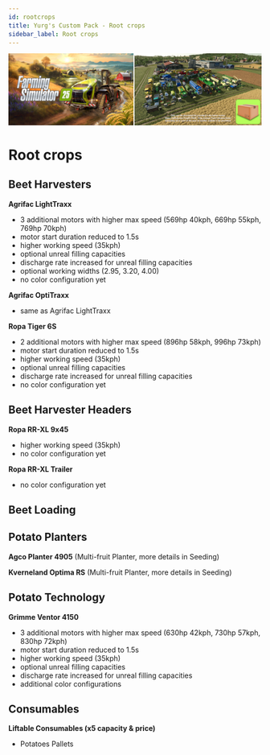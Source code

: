 ```yaml
---
id: rootcrops
title: Yurg's Custom Pack - Root crops
sidebar_label: Root crops
---
```

[![](modHeader.png)](modScreen.png)
# Root crops

## Beet Harvesters

**Agrifac LightTraxx**
- 3 additional motors with higher max speed (569hp 40kph, 669hp 55kph, 769hp 70kph)
- motor start duration reduced to 1.5s
- higher working speed (35kph)
- optional unreal filling capacities
- discharge rate increased for unreal filling capacities
- optional working widths (2.95, 3.20, 4.00)
- no color configuration yet

**Agrifac OptiTraxx**
- same as Agrifac LightTraxx

**Ropa Tiger 6S**
- 2 additional motors with higher max speed (896hp 58kph, 996hp 73kph)
- motor start duration reduced to 1.5s
- higher working speed (35kph)
- optional unreal filling capacities
- discharge rate increased for unreal filling capacities
- no color configuration yet

## Beet Harvester Headers

**Ropa RR-XL 9x45**
- higher working speed (35kph)
- no color configuration yet

**Ropa RR-XL Trailer**
- no color configuration yet

## Beet Loading


## Potato Planters

**Agco Planter 4905** (Multi-fruit Planter, more details in Seeding)

**Kverneland Optima RS** (Multi-fruit Planter, more details in Seeding)

## Potato Technology

**Grimme Ventor 4150**
- 3 additional motors with higher max speed (630hp 42kph, 730hp 57kph, 830hp 72kph)
- motor start duration reduced to 1.5s
- higher working speed (35kph)
- optional unreal filling capacities
- discharge rate increased for unreal filling capacities
- additional color configurations

## Consumables

**Liftable Consumables (x5 capacity & price)**
- Potatoes Pallets
